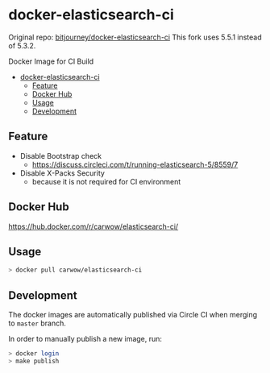 # docker-elasticsearch-ci

Original repo: [bitjourney/docker-elasticsearch-ci](https://github.com/bitjourney/docker-elasticsearch-ci)
This fork uses 5.5.1 instead of 5.3.2.

Docker Image for CI Build

<!-- TOC -->

- [docker-elasticsearch-ci](#docker-elasticsearch-ci)
  - [Feature](#feature)
  - [Docker Hub](#docker-hub)
  - [Usage](#usage)
  - [Development](#development)

<!-- /TOC -->
<!-- TOC generated by https://marketplace.visualstudio.com/items?itemName=AlanWalk.markdown-toc -->

## Feature

- Disable Bootstrap check
  - https://discuss.circleci.com/t/running-elasticsearch-5/8559/7
- Disable X-Packs Security
  - because it is not required for CI environment

## Docker Hub

https://hub.docker.com/r/carwow/elasticsearch-ci/

## Usage

```sh
> docker pull carwow/elasticsearch-ci
```

## Development

The docker images are automatically published via Circle CI when merging to `master` branch.

In order to manually publish a new image, run:

```sh
> docker login
> make publish
```
